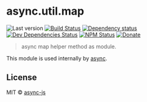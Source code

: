# async.util.map

![Last version](https://img.shields.io/github/tag/async-js/map.svg?style=flat-square)
[![Build Status](http://img.shields.io/travis/async-js/map/master.svg?style=flat-square)](https://travis-ci.org/async-js/map)
[![Dependency status](http://img.shields.io/david/async-js/map.svg?style=flat-square)](https://david-dm.org/async-js/map)
[![Dev Dependencies Status](http://img.shields.io/david/dev/async-js/map.svg?style=flat-square)](https://david-dm.org/async-js/map#info=devDependencies)
[![NPM Status](http://img.shields.io/npm/dm/map.svg?style=flat-square)](https://www.npmjs.org/package/map)
[![Donate](https://img.shields.io/badge/donate-paypal-blue.svg?style=flat-square)](https://paypal.me/kikobeats)

> async map helper method as module.

This module is used internally by [async](https://github.com/async-js/async).

## License

MIT © [async-js](https://github.com/async-js)
